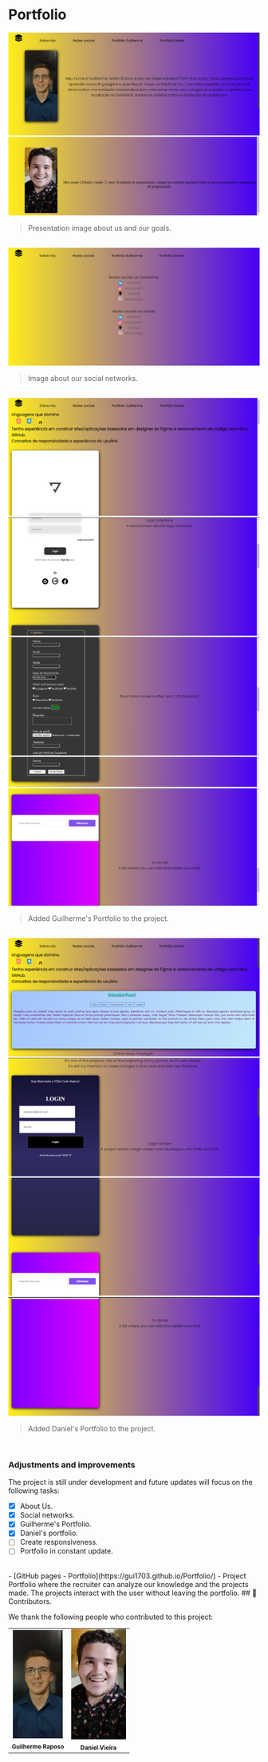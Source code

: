 # Portfolio


<img src="./assets/Print one.png" alt="Photo Portfolio">
<img src="./assets/Print two.png" alt="Photo Portfolio">

> Presentation image about us and our goals.

<br>

<img src="./assets/Print three.png" alt="Photo Social Networks">

> Image about our social networks.

<br>

<img src="./assets/Print four.png"  alt="Guilherme-s Portfolio Photo">
<img src="./assets/Print five.png"  alt="Guilherme's Portfolio Photo">
<img src="./assets/Print six.png"   alt="Guilherme's Portfolio Photo">
<img src="./assets/Print seven.png" alt="Guilherme's Portfolio Photo">
<img src="./assets/Print eight.png" alt="Guilherme's Portfolio Photo">

> Added Guilherme's Portfolio to the project.

<br>

<img src="./assets/Print nine.png" alt="Daniel's Portfolio Photo">
<img src="./assets/Print ten.png" alt="Daniel's Portfolio Photo">
<img src="./assets/Print eleven.png" alt="Daniel's Portfolio Photo">
<img src="./assets/Print twelve.png" alt="Daniel's Portfolio Photo">

> Added Daniel's Portfolio to the project.

<br>

### Adjustments and improvements

The project is still under development and future updates will focus on the following tasks:

- [x] About Us.
- [x] Social networks.
- [x] Guilherme's Portfolio.
- [x] Daniel's portfolio.
- [ ] Create responsiveness.
- [ ] Portfolio in constant update.
<br>
- [GitHub pages - Portfolio](https://gui1703.github.io/Portfolio/) - Project Portfolio where the recruiter can analyze our knowledge and the projects made. The projects interact with the user without leaving the portfolio.
## 🤝 Contributors.

We thank the following people who contributed to this project:

<table>
  <tr>
    <td align="center">
      <a href="#">
        <img src="./assets/foto-guilherme.jpeg" width="100px;" alt="Guilherme Raposo's photo on GitHub"/><br>
        <sub>
          <b>Guilherme Raposo</b>
        </sub>
      </a>
    </td>
    <td align="center">
      <a href="#">
        <img src="./assets/foto-daniel.jpeg" width="110px;" alt="Photo by Daniel Vieira on GitHub"/><br>
        <sub>
          <b>Daniel Vieira</b>
        </sub>
      </a>
    </td>
  </tr>
</table>
